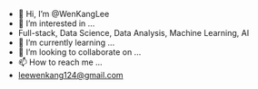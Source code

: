 - 👋 Hi, I’m @WenKangLee
- 👀 I’m interested in ...
- Full-stack, Data Science, Data Analysis, Machine Learning, AI
- 🌱 I’m currently learning ...
- 💞️ I’m looking to collaborate on ...
- 📫 How to reach me ...
- leewenkang124@gmail.com
  
<!---
WenKangLee/WenKangLee is a ✨ special ✨ repository because its `README.md` (this file) appears on your GitHub profile.
You can click the Preview link to take a look at your changes.
--->
